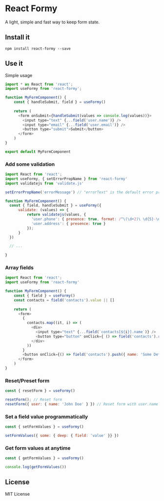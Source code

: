 # React Formy
A light, simple and fast way to keep form state.

## Install it
`npm install react-formy --save`

## Use it

Simple usage

```js
import * as React from 'react';
import useFormy from 'react-formy';

function MyFormComponent() {
    const { handleSubmit, field } = useFormy()
    
    return (
      <form onSubmit={handleSubmit(values => console.log(values))}>
        <input type="text" {...field('user.name')} />
        <input type="email" {...field('user.email')} />
        <button type="submit">Submit</button>
      </form>
    )
}

export default MyFormComponent
```

### Add some validation
```js
import React from 'react';
import useFormy, { setErrorPropName } from 'react-formy'
import validatejs from 'validate.js'

setErrorPropName('errorMessage') // "errorText" is the default error prop name

function MyFormComponent() {
  const { field, handleSubmit } = useFormy({
      validate: (values) => {
          return validatejs(values, {
            'user.phone': { presence: true, format: /^\(\d+2)\ \d{5}-\d{4}/ },
            'user.address': { presence: true }
          });
      } 
  })

  // ...
      
}
```

### Array fields
```js
import React from 'react';
import useFormy from 'react-formy'

function MyFormComponent() {
    const { field } = useFormy()
    const contacts = field('contacts').value || []
    
    return (
      <form>
        {
          contacts.map((it, i) => (
            <div>
              <input type="text" {...field(`contacts[${i}].name`)} />
              <button type="button" onClick={ () => field('contacts').remove(i) }>Remove</button>
            </div>
          )) 
        }
        <button onClick={() => field('contacts').push({ name: 'Some Default Value' })}>Add contact</button>
      </form>
    )
}
```

### Reset/Preset form
```js
const { resetForm } = useFormy()

resetForm(); // Reset form
resetForm({ user: { name: 'John Doe' } }) // Reset form with user.name preset value
```

### Set a field value programmatically
```js
const { setFormValues } = useFormy()

setFormValues({ some: { deep: { field: 'value' }} })
```

### Get form values at anytime
```js
const { getFormValues } = useFormy()

console.log(getFormValues())
```

## License
MIT License